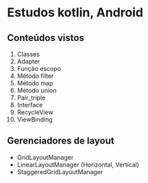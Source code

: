 # Estudos kotlin, Android
## Conteúdos vistos
1. Classes
2. Adapter
3. Função escopo 
4. Método filter 
5. Método map
6. Método union
7. Pair_triple
8. Interface
9. RecycleView
10. ViewBinding

## Gerenciadores de layout
- GridLayoutManager
- LinearLayoutManager (Horizontal, Vertical)
- StaggeredGridLayoutManager
